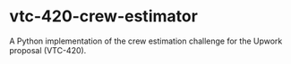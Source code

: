 # vtc-420-crew-estimator
A Python implementation of the crew estimation challenge for the Upwork proposal (VTC-420). 
